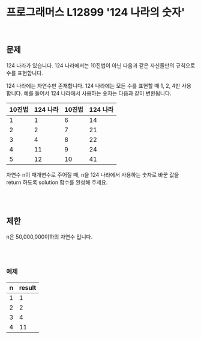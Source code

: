 # 프로그래머스 L12899 '124 나라의 숫자'

<br>

## 문제
124 나라가 있습니다. 124 나라에서는 10진법이 아닌 다음과 같은 자신들만의 규칙으로 수를 표현합니다.

124 나라에는 자연수만 존재합니다.
124 나라에는 모든 수를 표현할 때 1, 2, 4만 사용합니다.
예를 들어서 124 나라에서 사용하는 숫자는 다음과 같이 변환됩니다.

| 10진법 | 124 나라 | 10진법 | 124 나라 |
|---|---|---|---| 
| 1 | 1	| 6	| 14 |
| 2	| 2	| 7	| 21 |
| 3	| 4	| 8	| 22 |
| 4	| 11 | 9 | 24 |
| 5	| 12 | 10 | 41 |

자연수 n이 매개변수로 주어질 때, n을 124 나라에서 사용하는 숫자로 바꾼 값을 return 하도록 solution 함수를 완성해 주세요.

<br><br>

## 제한
n은 50,000,000이하의 자연수 입니다.

<br><br>
### 예제
|n|result|
|---|---|
| 1 | 1 |
| 2 | 2 |
| 3 | 4 |
| 4 | 11 |